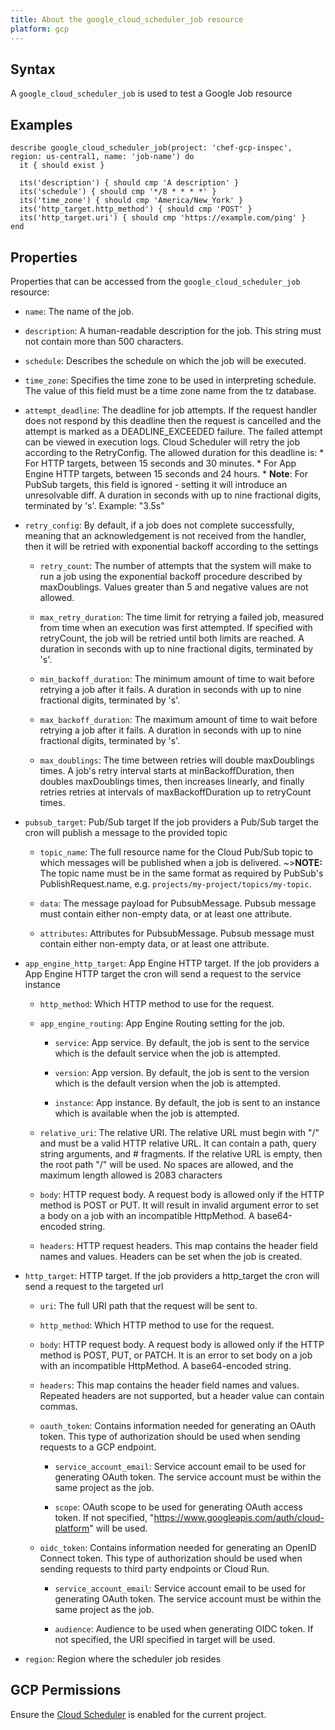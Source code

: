 ```yaml
---
title: About the google_cloud_scheduler_job resource
platform: gcp
---
```


## Syntax
A `google_cloud_scheduler_job` is used to test a Google Job resource

## Examples
```
describe google_cloud_scheduler_job(project: 'chef-gcp-inspec', region: us-central1, name: 'job-name') do
  it { should exist }

  its('description') { should cmp 'A description' }
  its('schedule') { should cmp '*/8 * * * *' }
  its('time_zone') { should cmp 'America/New_York' }
  its('http_target.http_method') { should cmp 'POST' }
  its('http_target.uri') { should cmp 'https://example.com/ping' }
end
```

## Properties
Properties that can be accessed from the `google_cloud_scheduler_job` resource:


  * `name`: The name of the job.

  * `description`: A human-readable description for the job.  This string must not contain more than 500 characters.

  * `schedule`: Describes the schedule on which the job will be executed.

  * `time_zone`: Specifies the time zone to be used in interpreting schedule. The value of this field must be a time zone name from the tz database.

  * `attempt_deadline`: The deadline for job attempts. If the request handler does not respond by this deadline then the request is cancelled and the attempt is marked as a DEADLINE_EXCEEDED failure. The failed attempt can be viewed in execution logs. Cloud Scheduler will retry the job according to the RetryConfig. The allowed duration for this deadline is: * For HTTP targets, between 15 seconds and 30 minutes. * For App Engine HTTP targets, between 15 seconds and 24 hours. * **Note**: For PubSub targets, this field is ignored - setting it will introduce an unresolvable diff. A duration in seconds with up to nine fractional digits, terminated by 's'. Example: "3.5s"

  * `retry_config`: By default, if a job does not complete successfully,  meaning that an acknowledgement is not received from the handler,  then it will be retried with exponential backoff according to the settings

    * `retry_count`: The number of attempts that the system will make to run a  job using the exponential backoff procedure described by maxDoublings. Values greater than 5 and negative values are not allowed.

    * `max_retry_duration`: The time limit for retrying a failed job, measured from time when an execution was first attempted.  If specified with retryCount, the job will be retried until both limits are reached. A duration in seconds with up to nine fractional digits, terminated by 's'.

    * `min_backoff_duration`: The minimum amount of time to wait before retrying a job after it fails. A duration in seconds with up to nine fractional digits, terminated by 's'.

    * `max_backoff_duration`: The maximum amount of time to wait before retrying a job after it fails. A duration in seconds with up to nine fractional digits, terminated by 's'.

    * `max_doublings`: The time between retries will double maxDoublings times. A job's retry interval starts at minBackoffDuration,  then doubles maxDoublings times, then increases linearly,  and finally retries retries at intervals of maxBackoffDuration up to retryCount times.

  * `pubsub_target`: Pub/Sub target If the job providers a Pub/Sub target the cron will publish a message to the provided topic

    * `topic_name`: The full resource name for the Cloud Pub/Sub topic to which messages will be published when a job is delivered. ~>**NOTE:** The topic name must be in the same format as required by PubSub's PublishRequest.name, e.g. `projects/my-project/topics/my-topic`.

    * `data`: The message payload for PubsubMessage. Pubsub message must contain either non-empty data, or at least one attribute.

    * `attributes`: Attributes for PubsubMessage. Pubsub message must contain either non-empty data, or at least one attribute.

  * `app_engine_http_target`: App Engine HTTP target. If the job providers a App Engine HTTP target the cron will  send a request to the service instance

    * `http_method`: Which HTTP method to use for the request.

    * `app_engine_routing`: App Engine Routing setting for the job.

      * `service`: App service. By default, the job is sent to the service which is the default service when the job is attempted.

      * `version`: App version. By default, the job is sent to the version which is the default version when the job is attempted.

      * `instance`: App instance. By default, the job is sent to an instance which is available when the job is attempted.

    * `relative_uri`: The relative URI. The relative URL must begin with "/" and must be a valid HTTP relative URL.  It can contain a path, query string arguments, and \# fragments.  If the relative URL is empty, then the root path "/" will be used.  No spaces are allowed, and the maximum length allowed is 2083 characters

    * `body`: HTTP request body.  A request body is allowed only if the HTTP method is POST or PUT.  It will result in invalid argument error to set a body on a job with an incompatible HttpMethod.  A base64-encoded string.

    * `headers`: HTTP request headers. This map contains the header field names and values.  Headers can be set when the job is created.

  * `http_target`: HTTP target. If the job providers a http_target the cron will  send a request to the targeted url

    * `uri`: The full URI path that the request will be sent to.

    * `http_method`: Which HTTP method to use for the request.

    * `body`: HTTP request body.  A request body is allowed only if the HTTP method is POST, PUT, or PATCH.  It is an error to set body on a job with an incompatible HttpMethod.  A base64-encoded string.

    * `headers`: This map contains the header field names and values.  Repeated headers are not supported, but a header value can contain commas.

    * `oauth_token`: Contains information needed for generating an OAuth token. This type of authorization should be used when sending requests to a GCP endpoint.

      * `service_account_email`: Service account email to be used for generating OAuth token. The service account must be within the same project as the job.

      * `scope`: OAuth scope to be used for generating OAuth access token. If not specified, "https://www.googleapis.com/auth/cloud-platform" will be used.

    * `oidc_token`: Contains information needed for generating an OpenID Connect token. This type of authorization should be used when sending requests to third party endpoints or Cloud Run.

      * `service_account_email`: Service account email to be used for generating OAuth token. The service account must be within the same project as the job.

      * `audience`: Audience to be used when generating OIDC token. If not specified, the URI specified in target will be used.

  * `region`: Region where the scheduler job resides


## GCP Permissions

Ensure the [Cloud Scheduler](https://console.cloud.google.com/apis/library/cloudscheduler.googleapis.com/) is enabled for the current project.

